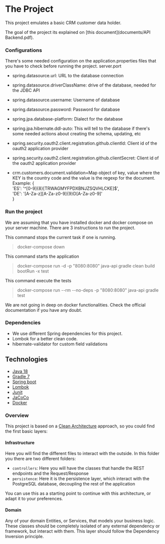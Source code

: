 # The Project
This project emulates a basic CRM customer data holder.

The goal of the project its explained on [this document](documents/API Backend.pdf).

### Configurations
There's some needed configuration on the application.properties files that you have to check before running the project.
server.port

- spring.datasource.url: URL to the database connection
- spring.datasource.driverClassName: drive of the database, needed for the JDBC API
- spring.datasource.username: Username of database
- spring.datasource.password: Password for database
- spring.jpa.database-platform: Dialect for the database
- spring.jpa.hibernate.ddl-auto: This will tell to the database if there's some needed actions about creating the schema, updating, etc

- spring.security.oauth2.client.registration.github.clientId: Client id of the oauth2 application provider
- spring.security.oauth2.client.registration.github.clientSecret: Client id of the oauth2 application provider
- crm.customers.document.validation=Map object of key, value where the KEY is the country code and the value is the regexp for the document. Example: {\
'ES': '^[0-9]{8}[TRWAGMYFPDXBNJZSQVHLCKE]$',\
'DE': '[A-Za-z][A-Za-z0-9]{9}D[A-Za-z0-9]'\
}
### Run the project
We are assuming that you have installed docker and docker compose on your server machine.
There are 3 instructions to run the project.

This command stops the current task if one is running.
> docker-compose down

This command starts the application
>docker-compose run -d -p "8080:8080" java-api gradle clean build bootRun -x test

This command execute the tests
>docker-compose run --rm --no-deps -p "8080:8080" java-api gradle test

We are not going in deep on docker functionalities. Check the official documentation if you have any doubt.

### Dependencies

- We use different Spring dependencies for this project.
- Lombok for a better clean code.
- hibernate-validator for custom field validations

## Technologies

* [Java 18](https://openjdk.java.net/projects/jdk/18/)
* [Gradle 7](https://docs.gradle.org/7.0/release-notes.html)
* [Spring boot](https://spring.io/projects/spring-boot)
* [Lombok](https://projectlombok.org/)
* [Junit](https://junit.org/junit5/)
* [JaCoCo](https://docs.gradle.org/current/userguide/jacoco_plugin.html)
* [Docker](https://www.docker.com/)

### Overview

This project is based on
a [Clean Architecture](https://blog.cleancoder.com/uncle-bob/2012/08/13/the-clean-architecture.html) approach, so you
could find the first basic layers:

#### Infrastructure

Here you will find the different files to interact with the outside. In this folder you there are two different folders:

* `controllers`: Here you will have the classes that handle the REST endpoints and the Request/Response
* `persistence`: Here it is the persistence layer, which interact with the PostgreSQL database, decoupling the rest of
  the application

You can use this as a starting point to continue with this architecture, or adapt it to your preferences.

#### Domain

Any of your domain Entities, or Services, that models your business logic. These classes should be completely isolated
of any external dependency or framework, but interact with them. This layer should follow the Dependency Inversion
principle.